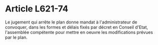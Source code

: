 # Article L621-74

Le jugement qui arrête le plan donne mandat à l'administrateur de convoquer, dans les formes et délais fixés par décret en Conseil d'Etat, l'assemblée compétente pour mettre en oeuvre les modifications prévues par le plan.